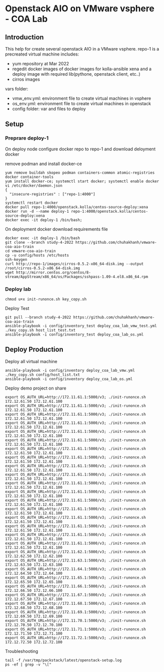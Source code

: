 # Openstack AIO on VMware vsphere - COA Lab

## Introduction

This help for create several openstack AIO in a VMware vsphere.
repo-1 is a precreated virtual machine includes:
- yum repository at Mar 2022
- regedit docker images of docker images for kolla-ansible xena and a deploy image with required lib(pythone, openstack client, etc..)
- cirros images

vars folder: 
- vmw_env.yml: environment file to create virtual machines in vsphere
- os_env.yml: environment file to create virtual machines in openstack
- config folder: var and files to deploy

## Setup

### Preprare deploy-1 

On deploy node configure docker repo to repo-1 and download deloyment docker

remove podman and install docker-ce
  
    yum remove buildah skopeo podman containers-common atomic-registries docker container-tools
    yum install docker-ce; systemctl start docker; systemctl enable docker
    vi /etc/docker/daemon.json
    {
      "insecure-registries" : ["repo-1:4000"]
    }
    systemctl restart docker
    docker pull repo-1:4000/openstack.kolla/centos-source-deploy:xena
    docker run -d --name deploy-1 repo-1:4000/openstack.kolla/centos-source-deploy:xena
    docker exec -it deploy-1 /bin/bash; 

On deployment docker download requirements file

    docker exec -it deploy-1 /bin/bash
    git clone --branch study-4-2022 https://github.com/chuhakhanh/vmware-coa-aio-train
    cd vmware-coa-aio-train 
    cp -u config/hosts /etc/hosts 
    ssh-keygen 
    curl http://repo-1/images/cirros-0.5.2-x86_64-disk.img --output /root/cirros-0.5.2-x86_64-disk.img 
    wget http://mirror.centos.org/centos/8-stream/AppStream/x86_64/os/Packages/sshpass-1.09-4.el8.x86_64.rpm

### Deploy lab

    chmod u+x init-runonce.sh key_copy.sh

Deploy Test

    git pull --branch study-4-2022 https://github.com/chuhakhanh/vmware-coa-aio-train
    ansible-playbook -i config/inventory_test deploy_coa_lab_vmw_test.yml
    ./key_copy.sh host_list_test.txt
    ansible-playbook -i config/inventory_test deploy_coa_lab_os.yml

## Deploy Production

Deploy all virtual machine

    ansible-playbook -i config/inventory deploy_coa_lab_vmw.yml
    ./key_copy.sh config/host_list.txt 
    ansible-playbook -i config/inventory deploy_coa_lab_os.yml

Deploy demo project on share 

    export OS_AUTH_URL=http://172.11.61.1:5000/v3; ./init-runonce.sh 172.12.61.50 172.12.61.100
    export OS_AUTH_URL=http://172.11.61.1:5000/v3; ./init-runonce.sh 172.12.61.50 172.12.61.100
    export OS_AUTH_URL=http://172.11.61.1:5000/v3; ./init-runonce.sh 172.12.61.50 172.12.61.100
    export OS_AUTH_URL=http://172.11.61.1:5000/v3; ./init-runonce.sh 172.12.61.50 172.12.61.100
    export OS_AUTH_URL=http://172.11.61.1:5000/v3; ./init-runonce.sh 172.12.61.50 172.12.61.100
    export OS_AUTH_URL=http://172.11.61.1:5000/v3; ./init-runonce.sh 172.12.61.50 172.12.61.100
    export OS_AUTH_URL=http://172.11.61.1:5000/v3; ./init-runonce.sh 172.12.61.50 172.12.61.100
    export OS_AUTH_URL=http://172.11.61.1:5000/v3; ./init-runonce.sh 172.12.61.50 172.12.61.100
    export OS_AUTH_URL=http://172.11.61.1:5000/v3; ./init-runonce.sh 172.12.61.50 172.12.61.100
    export OS_AUTH_URL=http://172.11.61.1:5000/v3; ./init-runonce.sh 172.12.61.50 172.12.61.100
    export OS_AUTH_URL=http://172.11.61.1:5000/v3; ./init-runonce.sh 172.12.61.50 172.12.61.100
    export OS_AUTH_URL=http://172.11.61.1:5000/v3; ./init-runonce.sh 172.12.61.50 172.12.61.100
    export OS_AUTH_URL=http://172.11.61.1:5000/v3; ./init-runonce.sh 172.12.61.50 172.12.61.100
    export OS_AUTH_URL=http://172.11.61.1:5000/v3; ./init-runonce.sh 172.12.61.50 172.12.61.100
    export OS_AUTH_URL=http://172.11.61.1:5000/v3; ./init-runonce.sh 172.12.61.50 172.12.61.100
    export OS_AUTH_URL=http://172.11.61.1:5000/v3; ./init-runonce.sh 172.12.61.50 172.12.61.100
    export OS_AUTH_URL=http://172.11.61.1:5000/v3; ./init-runonce.sh 172.12.61.50 172.12.61.100
    export OS_AUTH_URL=http://172.11.61.1:5000/v3; ./init-runonce.sh 172.12.61.50 172.12.61.100
    export OS_AUTH_URL=http://172.11.62.1:5000/v3; ./init-runonce.sh 172.12.62.50 172.12.62.100
    export OS_AUTH_URL=http://172.11.63.1:5000/v3; ./init-runonce.sh 172.12.63.50 172.12.63.100
    export OS_AUTH_URL=http://172.11.64.1:5000/v3; ./init-runonce.sh 172.12.64.50 172.12.64.100
    export OS_AUTH_URL=http://172.11.65.1:5000/v3; ./init-runonce.sh 172.12.65.50 172.12.65.100
    export OS_AUTH_URL=http://172.11.66.1:5000/v3; ./init-runonce.sh 172.12.66.50 172.12.66.100
    export OS_AUTH_URL=http://172.11.67.1:5000/v3; ./init-runonce.sh 172.12.67.50 172.12.67.100
    export OS_AUTH_URL=http://172.11.68.1:5000/v3; ./init-runonce.sh 172.12.68.50 172.12.68.100
    export OS_AUTH_URL=http://172.11.69.1:5000/v3; ./init-runonce.sh 172.12.69.50 172.12.69.100
    export OS_AUTH_URL=http://172.11.70.1:5000/v3; ./init-runonce.sh 172.12.70.50 172.12.70.100
    export OS_AUTH_URL=http://172.11.71.1:5000/v3; ./init-runonce.sh 172.12.71.50 172.12.71.100
    export OS_AUTH_URL=http://172.11.72.1:5000/v3; ./init-runonce.sh 172.12.72.50 172.12.72.100

Troubleshooting
  
    tail -f /var/tmp/packstack/latest/openstack-setup.log 
    ps -ef | grep -v "\["